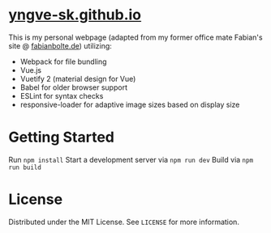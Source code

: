 # [yngve-sk.github.io](https://yngve-sk.github.io)
This is my personal webpage (adapted from my former office mate Fabian's site @ [fabianbolte.de](https://fabianbolte.de)) utilizing:
- Webpack for file bundling
- Vue.js
- Vuetify 2 (material design for Vue)
- Babel for older browser support
- ESLint for syntax checks
- responsive-loader for adaptive image sizes based on display size

# Getting Started

Run `npm install`
Start a development server via `npm run dev`
Build via `npm run build`

# License

Distributed under the MIT License. See `LICENSE` for more information.